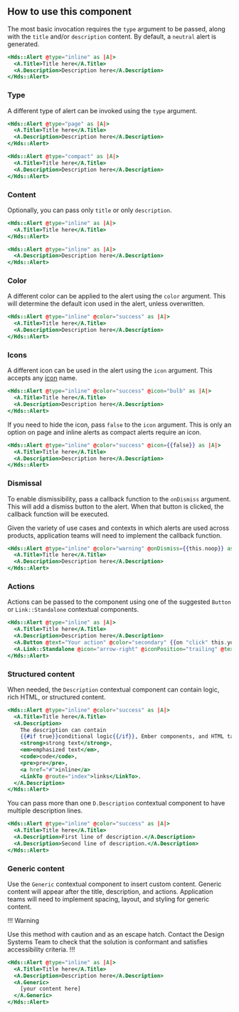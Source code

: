 ## How to use this component

The most basic invocation requires the `type` argument to be passed, along with the `title` and/or `description` content. By default, a `neutral` alert is generated.

```handlebars
<Hds::Alert @type="inline" as |A|>
  <A.Title>Title here</A.Title>
  <A.Description>Description here</A.Description>
</Hds::Alert>
```

### Type

A different type of alert can be invoked using the `type` argument.

```handlebars
<Hds::Alert @type="page" as |A|>
  <A.Title>Title here</A.Title>
  <A.Description>Description here</A.Description>
</Hds::Alert>
```

```handlebars
<Hds::Alert @type="compact" as |A|>
  <A.Title>Title here</A.Title>
  <A.Description>Description here</A.Description>
</Hds::Alert>
```

### Content

Optionally, you can pass only `title` or only `description`.

```handlebars
<Hds::Alert @type="inline" as |A|>
  <A.Title>Title here</A.Title>
</Hds::Alert>
```

```handlebars
<Hds::Alert @type="inline" as |A|>
  <A.Description>Description here</A.Description>
</Hds::Alert>
```

### Color

A different color can be applied to the alert using the `color` argument. This will determine the default icon used in the alert, unless overwritten.

```handlebars
<Hds::Alert @type="inline" @color="success" as |A|>
  <A.Title>Title here</A.Title>
  <A.Description>Description here</A.Description>
</Hds::Alert>
```

### Icons

A different icon can be used in the alert using the `icon` argument. This accepts any [icon](/icons/library) name.

```handlebars
<Hds::Alert @type="inline" @color="success" @icon="bulb" as |A|>
  <A.Title>Title here</A.Title>
  <A.Description>Description here</A.Description>
</Hds::Alert>
```

If you need to hide the icon, pass `false` to the `icon` argument. This is only an option on page and inline alerts as compact alerts require an icon.

```handlebars
<Hds::Alert @type="inline" @color="success" @icon={{false}} as |A|>
  <A.Title>Title here</A.Title>
  <A.Description>Description here</A.Description>
</Hds::Alert>
```

### Dismissal

To enable dismissibility, pass a callback function to the `onDismiss` argument. This will add a dismiss button to the alert. When that button is clicked, the callback function will be executed. 

Given the variety of use cases and contexts in which alerts are used across products, application teams will need to implement the callback function.

```handlebars
<Hds::Alert @type="inline" @color="warning" @onDismiss={{this.noop}} as |A|>
  <A.Title>Title here</A.Title>
  <A.Description>Description here</A.Description>
</Hds::Alert>
```

### Actions

Actions can be passed to the component using one of the suggested `Button` or `Link::Standalone` contextual components.

```handlebars
<Hds::Alert @type="inline" as |A|>
  <A.Title>Title here</A.Title>
  <A.Description>Description here</A.Description>
  <A.Button @text="Your action" @color="secondary" {{on "click" this.yourOnClickFunction}} />
  <A.Link::Standalone @icon="arrow-right" @iconPosition="trailing" @text="Another action" @href="#" />
</Hds::Alert>
```

### Structured content

When needed, the `Description` contextual component can contain logic, rich HTML, or structured content.

```handlebars
<Hds::Alert @type="inline" @color="success" as |A|>
  <A.Title>Title here</A.Title>
  <A.Description>
    The description can contain
    {{#if true}}conditional logic{{/if}}, Ember components, and HTML tags, like
    <strong>strong text</strong>,
    <em>emphasized text</em>,
    <code>code</code>,
    <pre>pre</pre>,
    <a href="#">inline</a>
    <LinkTo @route="index">links</LinkTo>.
  </A.Description>
</Hds::Alert>
```

You can pass more than one `D.Description` contextual component to have multiple description lines.

```handlebars
<Hds::Alert @type="inline" @color="success" as |A|>
  <A.Title>Title here</A.Title>
  <A.Description>First line of description.</A.Description>
  <A.Description>Second line of description.</A.Description>
</Hds::Alert>
```

### Generic content

Use the `Generic` contextual component to insert custom content. Generic content will appear after the title, description, and actions. Application teams will need to implement spacing, layout, and styling for generic content.

!!! Warning

Use this method with caution and as an escape hatch. Contact the Design Systems Team to check that the solution is conformant and satisfies accessibility criteria.
!!!

```handlebars
<Hds::Alert @type="inline" as |A|>
  <A.Title>Title here</A.Title>
  <A.Description>Description here</A.Description>
  <A.Generic>
    [your content here]
  </A.Generic>
</Hds::Alert>
```
